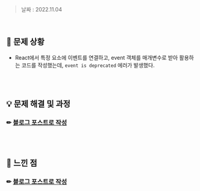 > 날짜 : 2022.11.04

<br />

## 🚨 문제 상황

- React에서 특정 요소에 이벤트를 연결하고, event 객체를 매개변수로 받아 활용하는 코드를 작성했는데, <code>event is deprecated</code> 에러가 발생했다.

<br /><br />

## 💡 문제 해결 및 과정

### ✏ <a href="https://sylagape1231.tistory.com/60">블로그 포스트로 작성</a>

<br /><br />

## 💬 느낀 점

### ✏ <a href="https://sylagape1231.tistory.com/60">블로그 포스트로 작성</a>

<br /><br />

